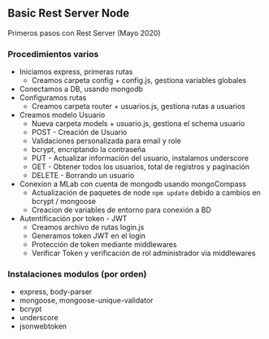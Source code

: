 ## Basic Rest Server Node

Primeros pasos con Rest Server (Mayo 2020)

### Procedimientos varios
  - Iniciamos express, primeras rutas
    - Creamos carpeta config + config.js, gestiona variables globales
  - Conectamos a DB, usando mongodb
  - Configuramos rutas
    - Creamos carpeta router + usuarios.js, gestiona rutas a usuarios
  - Creamos modelo Usuario
    - Nueva carpeta models + usuario.js, gestiona el schema usuario
    - POST - Creación de Usuario
    - Validaciones personalizada para email y role
    - bcrypt, encriptando la contraseña
    - PUT - Actualizar información del usuario, instalamos underscore
    - GET - Obtener todos los usuarios, total de registros y paginación
    - DELETE - Borrando un usuario
  - Conexion a MLab con cuenta de mongodb usando mongoCompass
    - Actualización de paquetes de node ```npm update``` debido a cambios en bcrypt / mongoose
    - Creacion de variables de entorno para conexión a BD
  - Autentificación por token - JWT
    - Creamos archivo de rutas login.js
    - Generamos token JWT en el login
    - Protección de token mediante middlewares
    - Verificar Token y verificación de rol administrador via middlewares

### Instalaciones modulos (por orden)
  - express, body-parser
  - mongoose, mongoose-unique-validator
  - bcrypt
  - underscore
  - jsonwebtoken